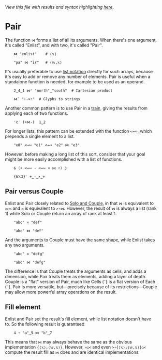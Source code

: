 *View this file with results and syntax highlighting [here](https://mlochbaum.github.io/BQN/doc/pair.html).*

# Pair

The function `⋈` forms a list of all its arguments. When there's one argument, it's called "Enlist", and with two, it's called "Pair".

        ⋈ "enlist"    # ⟨𝕩⟩

        "pa" ⋈ "ir"   # ⟨𝕨,𝕩⟩

It's usually preferable to use [list notation](arrayrepr.md#brackets) directly for such arrays, because it's easy to add or remove any number of elements. Pair is useful when a standalone function is needed, for example to be used as an operand.

        2‿4‿1 ⋈⌜ "north"‿"south"  # Cartesian product

        ⋈¨ "+-×÷"  # Glyphs to strings

Another common pattern is to use Pair in a [train](train.md), giving the results from applying each of two functions.

        'c' (+⋈-)  1‿2

For longer lists, this pattern can be extended with the function `<⊸∾`, which prepends a single element to a list.

        "e0" <⊸∾ "e1" <⊸∾ "e2" ⋈ "e3"

However, before making a long list of this sort, consider that your goal might be more easily accomplished with a list of functions.

        6 (+ <⊸∾ - <⊸∾ × ⋈ ÷) 3

        {6𝕏3}¨ +‿-‿×‿÷

## Pair versus Couple

Enlist and Pair closely related to [Solo and Couple](couple.md), in that `⋈` is equivalent to `≍○<` and `≍` is equivalent to `>∘⋈`. However, the result of `⋈` is always a list (rank 1) while Solo or Couple return an array of rank at least 1.

        "abc" ≍ "def"

        "abc" ⋈ "def"

And the arguments to Couple must have the same shape, while Enlist takes any two arguments.

        "abc" ≍ "defg"

        "abc" ⋈ "defg"

The difference is that Couple treats the arguments as cells, and adds a dimension, while Pair treats them as elements, adding a layer of depth. Couple is a "flat" version of Pair, much like Cells (`˘`) is a flat version of Each (`¨`). Pair is more versatile, but—precisely because of its restrictions—Couple may allow more powerful array operations on the result.

## Fill element

Enlist and Pair set the result's [fill](fill.md) element, while list notation doesn't have to. So the following result is guaranteed:

        4 ↑ "a"‿5 ⋈ "b"‿7

This means that `⋈` may always behave the same as the obvious implementation `{⟨𝕩⟩;⟨𝕨,𝕩⟩}`. However, `≍○<` and even `>∘{⟨𝕩⟩;⟨𝕨,𝕩⟩}○<` compute the result fill as `⋈` does and are identical implementations.
